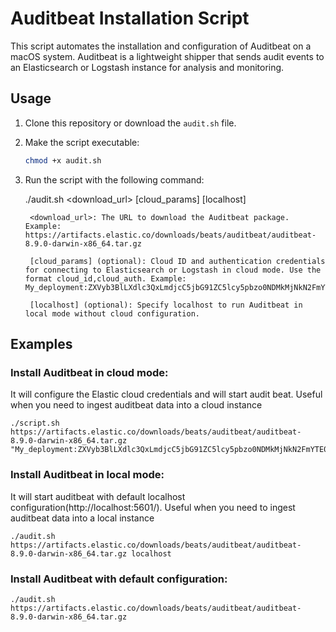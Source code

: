 # Auditbeat Installation Script

This script automates the installation and configuration of Auditbeat on a macOS system. Auditbeat is a lightweight shipper that sends audit events to an Elasticsearch or Logstash instance for analysis and monitoring.

## Usage

1. Clone this repository or download the `audit.sh` file.

2. Make the script executable:
   ```bash
   chmod +x audit.sh

3. Run the script with the following command:
   
    ./audit.sh <download_url> [cloud_params] [localhost]

        <download_url>: The URL to download the Auditbeat package. Example: https://artifacts.elastic.co/downloads/beats/auditbeat/auditbeat-8.9.0-darwin-x86_64.tar.gz

        [cloud_params] (optional): Cloud ID and authentication credentials for connecting to Elasticsearch or Logstash in cloud mode. Use the format cloud_id,cloud_auth. Example: My_deployment:ZXVyb3BlLXdlc3QxLmdjcC5jbG91ZC5lcy5pbzo0NDMkMjNkN2FmYTE0MjI1NGYzNmE1NWE4OWYyZTc2ZmI1YWEkNTI2ZTYzNTRkOTkwNGM1OGE2NmY3NGZiMzNhODMyYmM=,elastic:PaSsPaSsPaSsPaSsPaSsPaSs.

        [localhost] (optional): Specify localhost to run Auditbeat in local mode without cloud configuration.

## Examples

### Install Auditbeat in cloud mode:
It will configure the Elastic cloud credentials and will start audit beat. Useful when you need to ingest auditbeat data into a cloud instance

    ./script.sh https://artifacts.elastic.co/downloads/beats/auditbeat/auditbeat-8.9.0-darwin-x86_64.tar.gz "My_deployment:ZXVyb3BlLXdlc3QxLmdjcC5jbG91ZC5lcy5pbzo0NDMkMjNkN2FmYTE0MjI1NGYzNmE1NWE4OWYyZTc2ZmI1YWEkNTI2ZTYzNTRkOTkwNGM1OGE2NmY3NGZiMzNhODMyYmM=,elastic:PaSsPaSsPaSsPaSsPaSsPaSs."

### Install Auditbeat in local mode:
It will start auditbeat with default localhost configuration(http://localhost:5601/). Useful when you need to ingest auditbeat data into a local instance

    ./audit.sh https://artifacts.elastic.co/downloads/beats/auditbeat/auditbeat-8.9.0-darwin-x86_64.tar.gz localhost

### Install Auditbeat with default configuration:

    ./audit.sh https://artifacts.elastic.co/downloads/beats/auditbeat/auditbeat-8.9.0-darwin-x86_64.tar.gz


